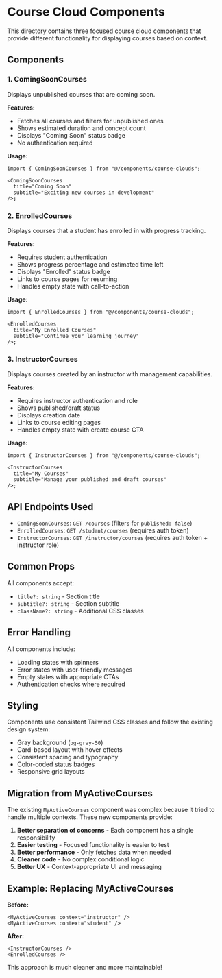 # Course Cloud Components

This directory contains three focused course cloud components that provide different functionality for displaying courses based on context.

## Components

### 1. ComingSoonCourses

Displays unpublished courses that are coming soon.

**Features:**

- Fetches all courses and filters for unpublished ones
- Shows estimated duration and concept count
- Displays "Coming Soon" status badge
- No authentication required

**Usage:**

```tsx
import { ComingSoonCourses } from "@/components/course-clouds";

<ComingSoonCourses
  title="Coming Soon"
  subtitle="Exciting new courses in development"
/>;
```

### 2. EnrolledCourses

Displays courses that a student has enrolled in with progress tracking.

**Features:**

- Requires student authentication
- Shows progress percentage and estimated time left
- Displays "Enrolled" status badge
- Links to course pages for resuming
- Handles empty state with call-to-action

**Usage:**

```tsx
import { EnrolledCourses } from "@/components/course-clouds";

<EnrolledCourses
  title="My Enrolled Courses"
  subtitle="Continue your learning journey"
/>;
```

### 3. InstructorCourses

Displays courses created by an instructor with management capabilities.

**Features:**

- Requires instructor authentication and role
- Shows published/draft status
- Displays creation date
- Links to course editing pages
- Handles empty state with create course CTA

**Usage:**

```tsx
import { InstructorCourses } from "@/components/course-clouds";

<InstructorCourses
  title="My Courses"
  subtitle="Manage your published and draft courses"
/>;
```

## API Endpoints Used

- `ComingSoonCourses`: `GET /courses` (filters for `published: false`)
- `EnrolledCourses`: `GET /student/courses` (requires auth token)
- `InstructorCourses`: `GET /instructor/courses` (requires auth token + instructor role)

## Common Props

All components accept:

- `title?: string` - Section title
- `subtitle?: string` - Section subtitle
- `className?: string` - Additional CSS classes

## Error Handling

All components include:

- Loading states with spinners
- Error states with user-friendly messages
- Empty states with appropriate CTAs
- Authentication checks where required

## Styling

Components use consistent Tailwind CSS classes and follow the existing design system:

- Gray background (`bg-gray-50`)
- Card-based layout with hover effects
- Consistent spacing and typography
- Color-coded status badges
- Responsive grid layouts

## Migration from MyActiveCourses

The existing `MyActiveCourses` component was complex because it tried to handle multiple contexts. These new components provide:

1. **Better separation of concerns** - Each component has a single responsibility
2. **Easier testing** - Focused functionality is easier to test
3. **Better performance** - Only fetches data when needed
4. **Cleaner code** - No complex conditional logic
5. **Better UX** - Context-appropriate UI and messaging

## Example: Replacing MyActiveCourses

**Before:**

```tsx
<MyActiveCourses context="instructor" />
<MyActiveCourses context="student" />
```

**After:**

```tsx
<InstructorCourses />
<EnrolledCourses />
```

This approach is much cleaner and more maintainable!
